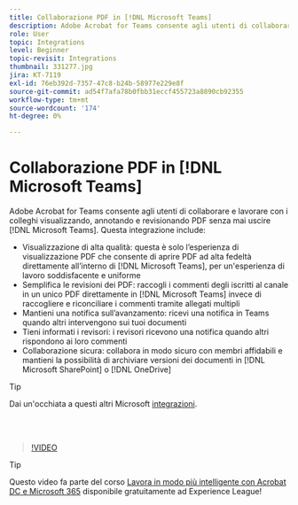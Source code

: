 ```yaml
---
title: Collaborazione PDF in [!DNL Microsoft Teams]
description: Adobe Acrobat for Teams consente agli utenti di collaborare e lavorare con i colleghi visualizzando, annotando e revisionando PDF senza mai uscire [!DNL Microsoft Teams]
role: User
topic: Integrations
level: Beginner
topic-revisit: Integrations
thumbnail: 331277.jpg
jira: KT-7119
exl-id: 76eb392d-7357-47c8-b24b-58977e229e8f
source-git-commit: ad54f7afa78b0fbb31eccf455723a8890cb92355
workflow-type: tm+mt
source-wordcount: '174'
ht-degree: 0%

---
```


# Collaborazione PDF in [!DNL Microsoft Teams]

Adobe Acrobat for Teams consente agli utenti di collaborare e lavorare con i colleghi visualizzando, annotando e revisionando PDF senza mai uscire [!DNL Microsoft Teams]. Questa integrazione include:

* Visualizzazione di alta qualità: questa è solo l’esperienza di visualizzazione PDF che consente di aprire PDF ad alta fedeltà direttamente all’interno di [!DNL Microsoft Teams], per un&#39;esperienza di lavoro soddisfacente e uniforme
* Semplifica le revisioni dei PDF: raccogli i commenti degli iscritti al canale in un unico PDF direttamente in [!DNL Microsoft Teams] invece di raccogliere e riconciliare i commenti tramite allegati multipli
* Mantieni una notifica sull’avanzamento: ricevi una notifica in Teams quando altri intervengono sui tuoi documenti
* Tieni informati i revisori: i revisori ricevono una notifica quando altri rispondono ai loro commenti
* Collaborazione sicura: collabora in modo sicuro con membri affidabili e mantieni la possibilità di archiviare versioni dei documenti in [!DNL Microsoft SharePoint] o [!DNL OneDrive]

>[!TIP]
>
>Dai un&#39;occhiata a questi altri Microsoft [integrazioni](../integrate/integrate-overview.md#microsoft).

<br> 

>[!VIDEO](https://video.tv.adobe.com/v/331277?quality=12&learn=on&hidetitle=true)

>[!TIP]
>
>Questo video fa parte del corso [Lavora in modo più intelligente con Acrobat DC e Microsoft 365](https://experienceleague.adobe.com/?recommended=Acrobat-U-1-2021.microsoft365) disponibile gratuitamente ad Experience League!
